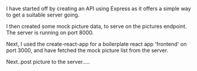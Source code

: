 I have started off by creating an API using Express as it offers a simple way to get a suitable server going.

I then created some mock picture data, to serve on the pictures endpoint.  The server is running on port 8000.

Next, I used the create-react-app for a boilerplate react app 'frontend' on port 3000, and have fetched the mock picture list from the server.

Next..post picture to the server.....
